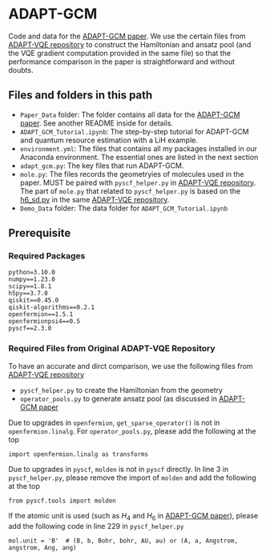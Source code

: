 # ADAPT-GCM

Code and data for the [ADAPT-GCM paper](https://arxiv.org/abs/2312.07691). We use the certain files from [ADAPT-VQE repository](https://github.com/mayhallgroup/adapt-vqe/tree/master/src) to construct the Hamiltonian and ansatz pool (and the VQE gradient computation provided in the same file) so that the performance comparison in the paper is straightforward and without doubts.

## Files and folders in this path
* `Paper_Data` folder: The folder contains all data for the [ADAPT-GCM paper](https://arxiv.org/abs/2312.07691). See another README inside for details.
* `ADAPT_GCM_Tutorial.ipynb`: The step-by-step tutorial for ADAPT-GCM and quantum resource estimation with a LiH example.
* `environment.yml`: The files that contains all my packages installed in our Anaconda environment. The essential ones are listed in the next section
* `adapt_gcm.py`: The key files that run ADAPT-GCM.
* `mole.py`: The files records the geometryies of molecules used in the paper. MUST be paired with `pyscf_helper.py` in [ADAPT-VQE repository](https://github.com/mayhallgroup/adapt-vqe/tree/master/src). The part of `mole.py` that related to `pyscf_helper.py` is based on the [h6_sd.py](https://github.com/mayhallgroup/adapt-vqe/blob/master/examples/h6_sd.py) in the same [ADAPT-VQE repository](https://github.com/mayhallgroup/adapt-vqe/tree/master/src).
* `Demo_Data` folder: The data folder for `ADAPT_GCM_Tutorial.ipynb`


## Prerequisite

### Required Packages
```text
python=3.10.0
numpy==1.23.0
scipy==1.8.1
h5py==3.7.0
qiskit==0.45.0
qiskit-algorithms==0.2.1
openfermion==1.5.1
openfermionpsi4==0.5
pyscf==2.3.0
```

### Required Files from Original ADAPT-VQE Repository

To have an accurate and dirct comparison, we use the following files from [ADAPT-VQE repository](https://github.com/mayhallgroup/adapt-vqe/tree/master/src)
* `pyscf_helper.py` to create the Hamiltonian from the geometry
* `operator_pools.py` to generate ansatz pool (as discussed in [ADAPT-GCM paper](https://arxiv.org/abs/2312.07691)


Due to upgrades in `openfermion`, `get_sparse_operator()` is not in `openfermion.linalg`. For `operator_pools.py`, please add the following at the top
```
import openfermion.linalg as transforms 
```

Due to upgrades in `pyscf`, `molden` is not in `pyscf` directly. In line 3 in `pyscf_helper.py`, please remove the import of `molden` and add the following at the top
```
from pyscf.tools import molden
```
If the atomic unit is used (such as $H_4$ and $H_6$ in [ADAPT-GCM paper](https://arxiv.org/abs/2312.07691)), please add the following code in line 229 in `pyscf_helper.py`
```
mol.unit = 'B'  # (B, b, Bohr, bohr, AU, au) or (A, a, Angstrom, angstrom, Ang, ang)
```
